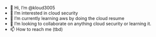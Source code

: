 - 👋 Hi, I’m @kloud3005
- 👀 I’m interested in cloud security 
- 🌱 I’m currently learning aws by doing the cloud resume 
- 💞️ I’m looking to collaborate on anything cloud security or learning it. 
- 📫 How to reach me (tbd)

<!---
kloud3005/kloud3005 is a ✨ special ✨ repository because its `README.md` (this file) appears on your GitHub profile.
You can click the Preview link to take a look at your changes.
--->
